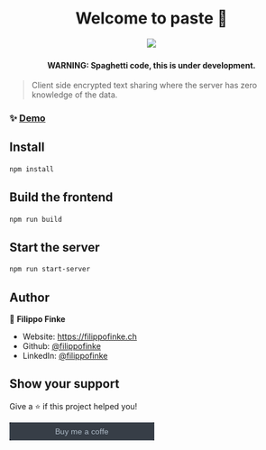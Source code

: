 <h1 align="center">Welcome to paste 👋</h1>

<p align="center">
  <img src="https://forthebadge.com/images/badges/contains-tasty-spaghetti-code.svg">
  <h4 align="center">WARNING: Spaghetti code, this is under development.</h4>
</p>

> Client side encrypted text sharing where the server has zero knowledge of the data.

### ✨ [Demo](https://paste.filippofinke.ch)

## Install

```sh
npm install
```

## Build the frontend

```sh
npm run build
```

## Start the server

```sh
npm run start-server
```

## Author

👤 **Filippo Finke**

* Website: https://filippofinke.ch
* Github: [@filippofinke](https://github.com/filippofinke)
* LinkedIn: [@filippofinke](https://linkedin.com/in/filippofinke)

## Show your support

Give a ⭐️ if this project helped you!

<a href="https://www.buymeacoffee.com/filippofinke">
  <img src="https://github.com/filippofinke/filippofinke/raw/main/images/buymeacoffe.png" alt="Buy Me A McFlurry">
</a>
